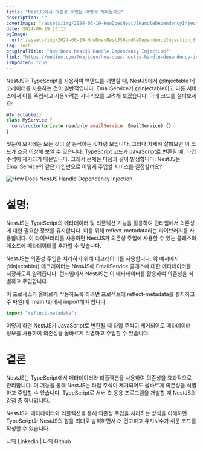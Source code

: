 ```yaml
---
title: "NestJS에서 의존성 주입은 어떻게 처리될까요"
description: ""
coverImage: "/assets/img/2024-06-19-HowDoesNestJSHandleDependencyInjection_0.png"
date: 2024-06-19 23:13
ogImage:
  url: /assets/img/2024-06-19-HowDoesNestJSHandleDependencyInjection_0.png
tag: Tech
originalTitle: "How Does NestJS Handle Dependency Injection?"
link: "https://medium.com/@majidev/how-does-nestjs-handle-dependency-injection-60a1b5b4bc2d"
isUpdated: true
---
```


NestJS와 TypeScript를 사용하여 백엔드를 개발할 때, NestJS에서 @Injectable 데코레이터를 사용하는 것이 일반적입니다. EmailService가 @Injectable이고 다른 서비스에서 이를 주입하고 사용하려는 시나리오를 고려해 보겠습니다. 아래 코드를 살펴보세요:

```js
@Injectable()
class MyService {
  constructor(private readonly emailService: EmailService) {}
}
```

첫눈에 보기에는 모든 것이 잘 동작하는 것처럼 보입니다. 그러나 자세히 살펴보면 이 코드가 조금 이상해 보일 수 있습니다. TypeScript 코드가 JavaScript로 변환될 때, 타입 주석이 제거되기 때문입니다. 그래서 문제는 다음과 같이 발생합니다: NestJS는 EmailService와 같은 타입만으로 어떻게 주입할 서비스를 결정할까요?

![How Does NestJS Handle Dependency Injection](/assets/img/2024-06-19-HowDoesNestJSHandleDependencyInjection_0.png)

<!-- seedividend - 사각형 -->

<ins class="adsbygoogle"
     style="display:block"
     data-ad-client="ca-pub-4877378276818686"
     data-ad-slot="1898504329"
     data-ad-format="auto"
     data-full-width-responsive="true"></ins>

<script>
     (adsbygoogle = window.adsbygoogle || []).push({});
</script>

# 설명:

NestJS는 TypeScript의 메타데이터 및 리플렉션 기능을 활용하여 런타임에서 의존성에 대한 필요한 정보를 유지합니다. 이를 위해 reflect-metadata라는 라이브러리를 사용합니다. 이 라이브러리를 사용하면 NestJS가 의존성 주입에 사용할 수 있는 클래스와 메소드에 메타데이터를 추가할 수 있습니다.

NestJS는 의존성 주입을 처리하기 위해 데코레이터를 사용합니다. 위 예시에서 @Injectable() 데코레이터는 NestJS에 EmailService 클래스에 대한 메타데이터를 저장하도록 알려줍니다. 런타임에서 NestJS는 이 메타데이터를 활용하여 의존성을 식별하고 주입합니다.

이 프로세스가 올바르게 작동하도록 하려면 프로젝트에 reflect-metadata를 설치하고 주 파일(예: main.ts)에서 import해야 합니다.

<!-- seedividend - 사각형 -->

<ins class="adsbygoogle"
     style="display:block"
     data-ad-client="ca-pub-4877378276818686"
     data-ad-slot="1898504329"
     data-ad-format="auto"
     data-full-width-responsive="true"></ins>

<script>
     (adsbygoogle = window.adsbygoogle || []).push({});
</script>

```js
import "reflect-metadata";
```

이렇게 하면 NestJS가 JavaScript로 변환될 때 타입 주석이 제거되어도 메타데이터 정보를 사용하여 의존성을 올바르게 식별하고 주입할 수 있습니다.

# 결론

NestJS는 TypeScript에서 메타데이터와 리플렉션을 사용하여 의존성을 효과적으로 관리합니다. 이 기능을 통해 NestJS는 타입 주석이 제거되어도 올바르게 의존성을 식별하고 주입할 수 있습니다. TypeScript로 서버 측 응용 프로그램을 개발할 때 NestJS의 강점 중 하나입니다.

<!-- seedividend - 사각형 -->

<ins class="adsbygoogle"
     style="display:block"
     data-ad-client="ca-pub-4877378276818686"
     data-ad-slot="1898504329"
     data-ad-format="auto"
     data-full-width-responsive="true"></ins>

<script>
     (adsbygoogle = window.adsbygoogle || []).push({});
</script>

NestJS가 메타데이터와 리플렉션을 통해 의존성 주입을 처리하는 방식을 이해하면 TypeScript와 NestJS의 힘을 최대로 발휘하면서 더 견고하고 유지보수가 쉬운 코드를 작성할 수 있습니다.

나의 Linkedin | 나의 Github
